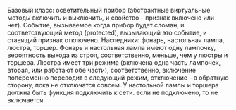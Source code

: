 Базовый класс: осветительный прибор (абстрактные виртуальные методы включить и выключить, и свойство - признак включено или нет). Событие, вызываемое когда прибор будет сломан, и соответствующий метод (protected), вызывающий это событие, и ставящий признак отключено. 
Наследники: фонарь, настольная лампа, люстра, торшер. Фонарь и настольная лампа имеют одну лампочку, вероятность выхода из строя, соответственно, меньше, чем у люстры и торшера. Люстра имеет три режима (включена одна часть лампочек, вторая, или работают обе части), соответственно, включение попеременно переводит в следующий режим, отключение - в обратную сторону, пока не отключатся совсем. У настольной лампы и торшера должна быть функция подключить к сети. если не подключено, то не включается.
